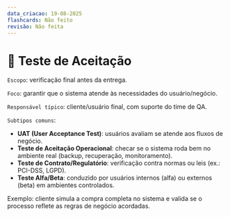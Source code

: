 ```yaml
---
data_criacao: 19-08-2025
flashcards: Não feito
revisão: Não feita
---
```

# 🔹 Teste de Aceitação

``Escopo``: verificação final antes da entrega.

``Foco``: garantir que o sistema atende às necessidades do usuário/negócio.

``Responsável típico``: cliente/usuário final, com suporte do time de QA.

``Subtipos comuns``:
- **UAT (User Acceptance Test)**: usuários avaliam se atende aos fluxos de negócio.
- **Teste de Aceitação Operacional**: checar se o sistema roda bem no ambiente real (backup, recuperação, monitoramento).
- **Teste de Contrato/Regulatório**: verificação contra normas ou leis (ex.: PCI-DSS, LGPD).
- **Teste Alfa/Beta**: conduzido por usuários internos (alfa) ou externos (beta) em ambientes controlados.


Exemplo: cliente simula a compra completa no sistema e valida se o processo reflete as regras de negócio acordadas.